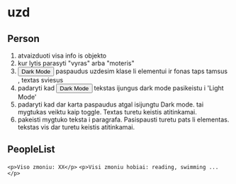 # uzd

## Person

1. atvaizduoti visa info is objekto
2. kur lytis parasyti "vyras" arba "moteris"
3. <button>Dark Mode</button> paspaudus uzdesim klase li elementui ir fonas taps tamsus , textas sviesus
4. padaryti kad <button>Dark Mode</button> tekstas ijungus dark mode pasikeistu i 'Light Mode'
5. padaryti kad dar karta paspaudus atgal isijungtu Dark mode. tai mygtukas veiktu kaip toggle. Textas turetu keistis atitinkamai.
6. pakeisti mygtuko teksta i paragrafa. Pasispausti turetu pats li elementas. tekstas vis dar turetu keistis atitinkamai.

## PeopleList

`<p>Viso zmoniu: XX</p>`
`<p>Visi zmoniu hobiai: reading, swimming ...</p>`
